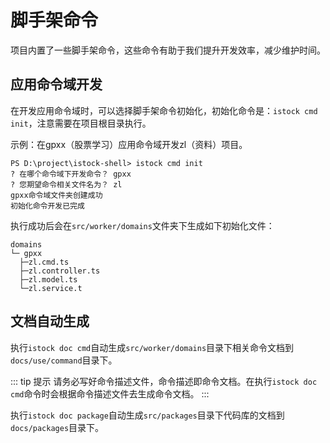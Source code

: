 # 脚手架命令

项目内置了一些脚手架命令，这些命令有助于我们提升开发效率，减少维护时间。

## 应用命令域开发

在开发应用命令域时，可以选择脚手架命令初始化，初始化命令是：`istock cmd init`，注意需要在项目根目录执行。

示例：在gpxx（股票学习）应用命令域开发zl（资料）项目。

```shell
PS D:\project\istock-shell> istock cmd init
? 在哪个命令域下开发命令？ gpxx
? 您期望命令相关文件名为？ zl
gpxx命令域文件夹创建成功
初始化命令开发已完成

```

执行成功后会在`src/worker/domains`文件夹下生成如下初始化文件：

```
domains
└─ gpxx
  ├─zl.cmd.ts
  ├─zl.controller.ts
  ├─zl.model.ts
  └─zl.service.t
```

## 文档自动生成

执行`istock doc cmd`自动生成`src/worker/domains`目录下相关命令文档到`docs/use/command`目录下。

::: tip 提示
请务必写好命令描述文件，命令描述即命令文档。在执行`istock doc cmd`命令时会根据命令描述文件去生成命令文档。
:::

执行`istock doc package`自动生成`src/packages`目录下代码库的文档到`docs/packages`目录下。
